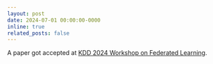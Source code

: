 ```yaml
---
layout: post
date: 2024-07-01 00:00:00-0000
inline: true
related_posts: false
---
```


A paper got accepted at <a href='https://fedkdd.github.io'>KDD 2024 Workshop on Federated Learning</a>.